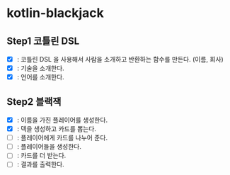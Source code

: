 # kotlin-blackjack

## Step1 코틀린 DSL
- [x] : 코틀린 DSL 을 사용해서 사람을 소개하고 반환하는 함수를 만든다. (이름, 회사)
- [x] : 기술을 소개한다.
- [x] : 언어를 소개한다.

## Step2 블랙잭
- [x] : 이름을 가진 플레이어를 생성한다.
- [x] : 덱을 생성하고 카드를 뽑는다.
- [ ] : 플레이어에게 카드를 나누어 준다.
- [ ] : 플레이어들을 생성한다.
- [ ] : 카드를 더 받는다.
- [ ] : 결과를 출력한다.
